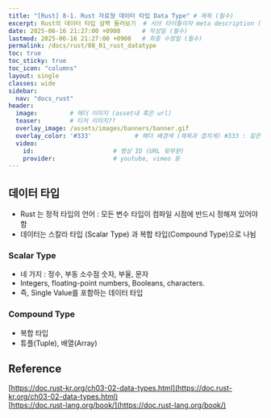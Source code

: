```yaml
---
title: "[Rust] 8-1. Rust 자료형 데이터 타입 Data Type" # 제목 (필수)
excerpt: Rust의 데이터 타입 살짝 둘러보기  # 서브 타이틀이자 meta description (필수)
date: 2025-06-16 21:27:00 +0900      # 작성일 (필수)
lastmod: 2025-06-16 21:27:00 +0900   # 최종 수정일 (필수)
permalink: /docs/rust/08_01_rust_datatype
toc: true
toc_sticky: true
toc_icon: "columns"
layout: single
classes: wide
sidebar:
  nav: "docs_rust"
header: 
  image:         # 헤더 이미지 (asset내 혹은 url)
  teaser:        # 티저 이미지??
  overlay_image: /assets/images/banners/banner.gif
  overlay_color: '#333'            # 헤더 배경색 (제목과 겹치게) #333 : 짙은 회색 (필수)
  video:
    id:                      # 영상 ID (URL 뒷부분)
    provider:                # youtube, vimeo 등
---
```

<!--postNo: 20250616_001-->


## 데이터 타입  

- Rust 는 정적 타입의 언어 : 모든 변수 타입이 컴파일 시점에 반드시 정해져 있어야 함   
- 데이터는 스칼라 타입 (Scalar Type) 과 복합 타입(Compound Type)으로 나뉨  

### Scalar Type  

- 네 가지 : 정수, 부동 소수점 숫자, 부울, 문자  
- Integers, floating-point numbers, Booleans, characters.  
- 즉, Single Value를 포함하는 데이터 타입  

### Compound Type  

- 복합 타입  
- 튜플(Tuple), 배열(Array)  


## Reference  

[https://doc.rust-kr.org/ch03-02-data-types.html](https://doc.rust-kr.org/ch03-02-data-types.html)  
[https://doc.rust-lang.org/book/](https://doc.rust-lang.org/book/)  

